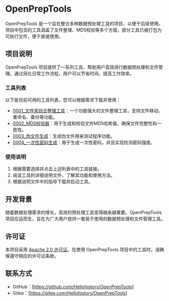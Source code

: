 # OpenPrepTools

OpenPrepTools 是一个旨在整合多种数据预处理工具的项目，以便于后续使用。项目中包含的工具涵盖了文件整理、MD5校验等多个方面，部分工具已被打包为可执行文件，便于直接使用。

## 项目说明

OpenPrepTools 项目提供了一系列工具，帮助用户高效进行数据预处理和文件管理。通过简化日常工作流程，用户可以节省时间，提高工作效率。

### 工具列表

以下是目前可用的工具列表，您可以根据需求下载并使用：

- [0001_文件夹综合整理工具](说明文件/文件夹综合整理工具.md)：一个功能强大的文件整理工具，支持文件移动、重命名、备份等功能。
- [0002_MD5校验器](说明文件/MD5校验器.md)：用于生成和校验文件MD5哈希值，确保文件完整性和一致性。
- [0003_伪文件生成](说明文件/生成伪文件.md)：生成伪文件用来测试程序功能。
- [0004_一次性密码生成](说明文件/一次性密码生成.md)：用于生成一次性密码，并且实现检测密码强度。

### 使用说明

1. 根据需要选择并点击上述列表中的工具链接。
2. 阅读工具的详细说明文件，了解其功能和使用方法。
3. 根据说明文件中的指导下载并启动工具。

## 开发背景

随着数据处理需求的增长，高效的预处理工具变得越来越重要。OpenPrepTools 项目应运而生，旨在为广大用户提供一套易于使用的数据预处理和文件管理工具。

## 许可证

本项目采用 [Apache 2.0 许可证](LICENSE)。在使用 OpenPrepTools 项目中的工具时，请确保遵守相应的许可证条款。

## 联系方式

- GitHub：[https://github.com/Hellohistory/OpenPrepTools]
- Gitee：[https://gitee.com/Hellohistory/OpenPrepTools]
